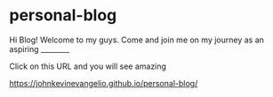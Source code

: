 # personal-blog
Hi Blog! Welcome to my guys. Come and join me on my journey as an aspiring ________

Click on this URL and you will see amazing

https://johnkevinevangelio.github.io/personal-blog/ 
